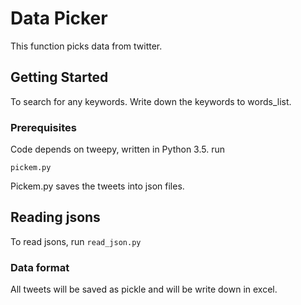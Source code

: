 # Data Picker

This function picks data from twitter. 

## Getting Started

To search for any keywords. Write down the keywords to words_list.

### Prerequisites

Code depends on tweepy, written in Python 3.5.
run

```
pickem.py
```

Pickem.py saves the tweets into json files. 

## Reading jsons

To read jsons, run ``` read_json.py ``` 

### Data format

All tweets will be saved as pickle and will be write down in excel.



